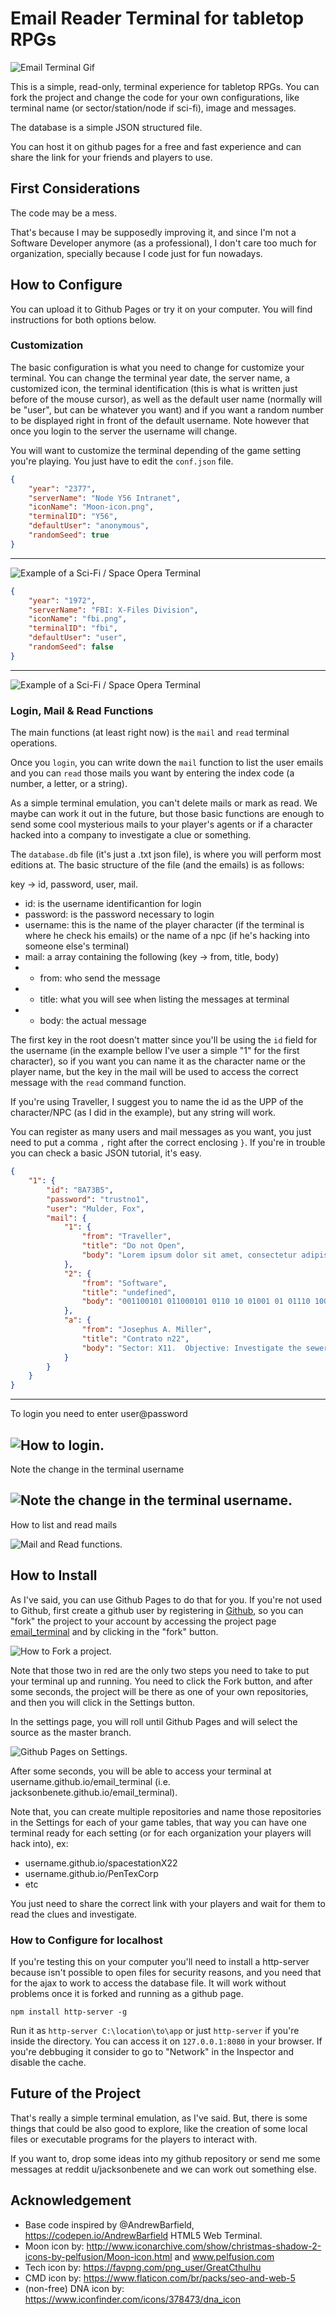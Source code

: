 # Email Reader Terminal for tabletop RPGs

![Email Terminal Gif](img/email_terminal.gif)

This is a simple, read-only, terminal experience for tabletop RPGs.
You can fork the project and change the code for your own configurations, like terminal name (or sector/station/node if sci-fi), image and messages.

The database is a simple JSON structured file.

You can host it on github pages for a free and fast experience and can share the link for your friends and players to use.

## First Considerations

The code may be a mess. 

That's because I may be supposedly improving it, and since I'm not a Software Developer anymore (as a professional), I don't care too much for organization, specially because I code just for fun nowadays.

## How to Configure

You can upload it to Github Pages or try it on your computer. 
You will find instructions for both options below.

### Customization

The basic configuration is what you need to change for customize your terminal.
You can change the terminal year date, the server name, a customized icon, the terminal identification (this is what is written just before of the mouse cursor), as well as the default user name (normally will be "user", but can be whatever you want) and if you want a random number to be displayed right in front of the default username. Note however that once you login to the server the username will change.

You will want to customize the terminal depending of the game setting you're playing. You just have to edit the `conf.json` file.

```json
{
    "year": "2377",
    "serverName": "Node Y56 Intranet",
    "iconName": "Moon-icon.png",
    "terminalID": "Y56",
    "defaultUser": "anonymous",
    "randomSeed": true
}
```
---
![Example of a Sci-Fi / Space Opera Terminal](img/scifi_example.png)

```json
{
    "year": "1972",
    "serverName": "FBI: X-Files Division",
    "iconName": "fbi.png",
    "terminalID": "fbi",
    "defaultUser": "user",
    "randomSeed": false
}
```
---
![Example of a Sci-Fi / Space Opera Terminal](img/fbi_example.png)

### Login, Mail & Read Functions

The main functions (at least right now) is the `mail` and `read` terminal operations.

Once you `login`, you can write down the `mail` function to list the user emails and you can `read` those mails you want by entering the index code (a number, a letter, or a string). 

As a simple terminal emulation, you can't delete mails or mark as read. We maybe can work it out in the future, but those basic functions are enough to send some cool mysterious mails to your player's agents or if a character hacked into a company to investigate a clue or something.

The `database.db` file (it's just a .txt json file), is where you will perform most editions at.
The basic structure of the file (and the emails) is as follows:

key -> id, password, user, mail.
- id: is the username identificantion for login
- password: is the password necessary to login
- username: this is the name of the player character (if the terminal is where he check his emails) or the name of a npc (if he's hacking into someone else's terminal)
- mail: a array containing the following (key -> from, title, body)
- - from: who send the message
- - title: what you will see when listing the messages at terminal
- - body: the actual message

The first key in the root doesn't matter since you'll be using the `id` field for the username (in the example bellow I've user a simple "1" for the first character), so if you want you can name it as the character name or the player name, but the key in the mail will be used to access the correct message with the `read` command function.

If you're using Traveller, I suggest you to name the id as the UPP of the character/NPC (as I did in the example), but any string will work.

You can register as many users and mail messages as you want, you just need to put a comma `,` right after the correct enclosing `}`. If you're in trouble you can check a basic JSON tutorial, it's easy.

```json
{
    "1": {
        "id": "8A73B5",
        "password": "trustno1",
        "user": "Mulder, Fox",
        "mail": {
            "1": {
                "from": "Traveller",
                "title": "Do not Open",
                "body": "Lorem ipsum dolor sit amet, consectetur adipiscing elit, sed do eiusmod tempor."
            },
            "2": {
                "from": "Software",
                "title": "undefined",
                "body": "001100101 011000101 0110 10 01001 01 01110 1001010101"
            },
            "a": {
                "from": "Josephus A. Miller",
                "title": "Contrato n22",
                "body": "Sector: X11.  Objective: Investigate the sewers and report only to me.  Reward: 22 MCr."
            }
        }
    }
}
```
---

To login you need to enter user@password

![How to login.](img/login1.png)
---

Note the change in the terminal username

![Note the change in the terminal username.](img/login2.png)
---

How to list and read mails

![Mail and Read functions.](img/mail_n_read.png)

## How to Install

As I've said, you can use Github Pages to do that for you.
If you're not used to Github, first create a github user by registering in [Github](github.com), so you can "fork" the project to your account by accessing the project page [email_terminal](github.com/jacksonbenete/email_terminal) and by clicking in the "fork" button.

![How to Fork a project.](img/fork1.png)

Note that those two in red are the only two steps you need to take to put your terminal up and running. You need to click the Fork button, and after some seconds, the project will be there as one of your own repositories, and then you will click in the Settings button.

In the settings page, you will roll until Github Pages and will select the source as the master branch. 

![Github Pages on Settings.](img/fork2.png)

After some seconds, you will be able to access your terminal at username.github.io/email_terminal (i.e. jacksonbenete.github.io/email_terminal).

Note that, you can create multiple repositories and name those repositories in the Settings for each of your game tables, that way you can have one terminal ready for each setting (or for each organization your players will hack into), ex: 
- username.github.io/spacestationX22
- username.github.io/PenTexCorp
- etc

You just need to share the correct link with your players and wait for them to read the clues and investigate.

### How to Configure for localhost

If you're testing this on your computer you'll need to install a http-server because isn't possible to open files for security reasons, and you need that for the ajax to work to access the database file. It will work without problems once it is forked and running as a github page.

```node
npm install http-server -g
```

Run it as `http-server C:\location\to\app` or just `http-server` if you're inside the directory. You can access it on `127.0.0.1:8080` in your browser. If you're debbuging it consider to go to "Network" in the Inspector and disable the cache.

## Future of the Project

That's really a simple terminal emulation, as I've said.
But, there is some things that could be also good to explore, like the creation of some local files or executable programs for the players to interact with.

If you want to, drop some ideas into my github repository or send me some messages at reddit u/jacksonbenete and we can work out something else.

## Acknowledgement
- Base code inspired by @AndrewBarfield, https://codepen.io/AndrewBarfield HTML5 Web Terminal.
- Moon icon by: http://www.iconarchive.com/show/christmas-shadow-2-icons-by-pelfusion/Moon-icon.html and www.pelfusion.com
- Tech icon by: https://favpng.com/png_user/GreatCthulhu
- CMD icon by: https://www.flaticon.com/br/packs/seo-and-web-5
- (non-free) DNA icon by: https://www.iconfinder.com/icons/378473/dna_icon 